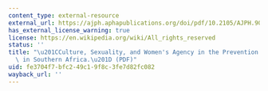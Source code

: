 ```yaml
---
content_type: external-resource
external_url: https://ajph.aphapublications.org/doi/pdf/10.2105/AJPH.90.7.1042
has_external_license_warning: true
license: https://en.wikipedia.org/wiki/All_rights_reserved
status: ''
title: "\u201CCulture, Sexuality, and Women's Agency in the Prevention of HIV/AIDS\
  \ in Southern Africa.\u201D (PDF)"
uid: fe3704f7-bfc2-49c1-9f8c-3fe7d82fc082
wayback_url: ''
---
```

